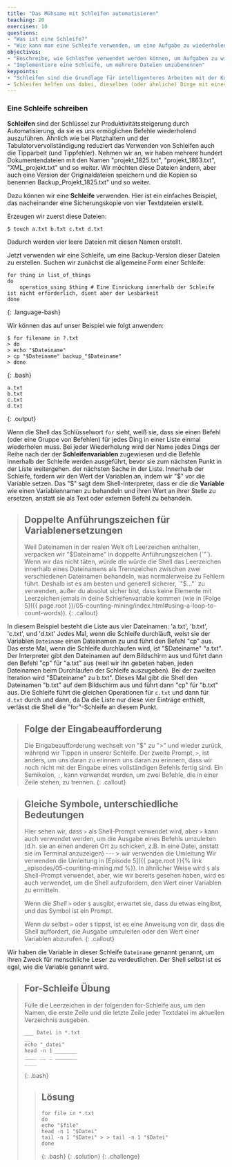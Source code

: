 ```yaml
---
title: "Das Mühsame mit Schleifen automatisieren"
teaching: 20
exercises: 10
questions:
- "Was ist eine Schleife?"
- "Wie kann man eine Schleife verwenden, um eine Aufgabe zu wiederholen?"
objectives:
- "Beschreibe, wie Schleifen verwendet werden können, um Aufgaben zu wiederholen"
- "Implementiere eine Schleife, um mehrere Dateien umzubenennen"
keypoints:
- "Schleifen sind die Grundlage für intelligenteres Arbeiten mit der Kommandozeile"
- Schleifen helfen uns dabei, dieselben (oder ähnliche) Dinge mit einer Reihe von Objekten zu tun"
---
```


### Eine Schleife schreiben

**Schleifen** sind der Schlüssel zur Produktivitätssteigerung durch Automatisierung, da sie es uns ermöglichen
Befehle wiederholend auszuführen. Ähnlich wie bei Platzhaltern und der Tabulatorvervollständigung reduziert das Verwenden von Schleifen auch die
Tipparbeit (und Tippfehler).
Nehmen wir an, wir haben mehrere hundert Dokumentendateien mit den Namen "projekt_1825.txt", "projekt_1863.txt", "XML_projekt.txt" und so weiter.
Wir möchten diese Dateien ändern, aber auch eine Version der Originaldateien speichern und die Kopien so benennen
Backup_Projekt_1825.txt" und so weiter.

Dazu können wir eine **Schleife** verwenden.
Hier ist ein einfaches Beispiel, das nacheinander eine Sicherungskopie von vier Textdateien erstellt.

Erzeugen wir zuerst diese Dateien:

~~~
$ touch a.txt b.txt c.txt d.txt
~~~
Dadurch werden vier leere Dateien mit diesen Namen erstellt.

Jetzt verwenden wir eine Schleife, um eine Backup-Version dieser Dateien zu erstellen. Suchen wir zunächst die allgemeine Form einer Schleife:

```
for thing in list_of_things
do
    operation_using $thing # Eine Einrückung innerhalb der Schleife ist nicht erforderlich, dient aber der Lesbarkeit
done
```
{: .language-bash}

Wir können das auf unser Beispiel wie folgt anwenden:


~~~
$ for filename in ?.txt
> do
> echo "$Dateiname"
> cp "$Dateiname" backup_"$Dateiname"
> done
~~~
{: .bash}

~~~
a.txt
b.txt
c.txt
d.txt
~~~
{: .output}

Wenn die Shell das Schlüsselwort `for` sieht,
weiß sie, dass sie einen Befehl (oder eine Gruppe von Befehlen) für jedes Ding in einer Liste einmal wiederholen muss.
Bei jeder Wiederholung
wird der Name jedes Dings der Reihe nach der
der **Schleifenvariablen** zugewiesen und die Befehle innerhalb der Schleife werden ausgeführt, bevor sie zum nächsten Punkt in der Liste weitergehen.
der nächsten Sache in der Liste.
Innerhalb der Schleife,
fordern wir den Wert der Variablen an, indem wir "$" vor die Variable setzen.
Das "$" sagt dem Shell-Interpreter, dass er die
die **Variable** wie einen Variablennamen zu behandeln und ihren Wert an ihrer Stelle zu ersetzen,
anstatt sie als Text oder externen Befehl zu behandeln.

> ## Doppelte Anführungszeichen für Variablenersetzungen
>
> Weil Dateinamen in der realen Welt oft Leerzeichen enthalten,
> verpacken wir "$Dateiname" in doppelte Anführungszeichen (`"`). Wenn wir das nicht täten, würde die
> würde die Shell das Leerzeichen innerhalb eines Dateinamens als Trennzeichen
> zwischen zwei verschiedenen Dateinamen behandeln, was normalerweise zu Fehlern führt.
> Deshalb ist es am besten und generell sicherer, `"$..."` zu verwenden, außer
> du absolut sicher bist, dass keine Elemente mit Leerzeichen jemals
> in deine Schleifenvariable kommen (wie in [Folge 5]({{ page.root }}/05-counting-mining/index.html#using-a-loop-to-count-words)).
{: .callout}

In diesem Beispiel besteht die Liste aus vier Dateinamen: 'a.txt', 'b.txt', 'c.txt', und 'd.txt'
Jedes Mal, wenn die Schleife durchläuft, weist sie der Variablen `Dateiname` einen Dateinamen zu
und führt den Befehl "cp" aus.
Das erste Mal, wenn die Schleife durchlaufen wird,
ist "$Dateiname" "a.txt".
Der Interpreter gibt den Dateinamen auf dem Bildschirm aus und führt dann den Befehl "cp" für "a.txt" aus (weil wir ihn gebeten haben, jeden Dateinamen beim Durchlaufen der Schleife auszugeben).
Bei der zweiten Iteration wird "$Dateiname" zu
b.txt". Dieses Mal gibt die Shell den Dateinamen "b.txt" auf dem Bildschirm aus und führt dann "cp" für "b.txt" aus. Die Schleife führt die gleichen Operationen für `c.txt` und dann für `d.txt` durch und dann, da
Da die Liste nur diese vier Einträge enthielt, verlässt die Shell die "for"-Schleife an diesem Punkt.

> ## Folge der Eingabeaufforderung
>
> Die Eingabeaufforderung wechselt von "$" zu ">" und wieder zurück, während wir
> Tippen in unserer Schleife. Der zweite Prompt, `>`, ist anders, um uns daran zu erinnern
> uns daran zu erinnern, dass wir noch nicht mit der Eingabe eines vollständigen Befehls fertig sind. Ein Semikolon, `;`,
> kann verwendet werden, um zwei Befehle, die in einer Zeile stehen, zu trennen.
{: .callout}

> ## Gleiche Symbole, unterschiedliche Bedeutungen
>
> Hier sehen wir, dass `>` als Shell-Prompt verwendet wird, aber `>` kann auch
> verwendet werden, um die Ausgabe eines Befehls umzuleiten (d.h. sie an einen anderen Ort zu schicken, z.B. in eine Datei, anstatt sie im Terminal anzuzeigen) --- > wir verwenden die Umleitung
> Wir verwenden die Umleitung in [Episode 5]({{ page.root }}{% link _episodes/05-counting-mining.md %}).
> In ähnlicher Weise wird `$` als Shell-Prompt verwendet, aber, wie wir bereits gesehen haben,
> wird es auch verwendet, um die Shell aufzufordern, den Wert einer Variablen zu ermitteln.
>
> Wenn die *Shell* `>` oder `$` ausgibt, erwartet sie, dass du etwas eingibst,
> und das Symbol ist ein Prompt.
>
> Wenn *du* selbst `>` oder `$` tippst, ist es eine Anweisung von dir, dass
> die Shell auffordert, die Ausgabe umzuleiten oder den Wert einer Variablen abzurufen.
{: .callout}

Wir haben die Variable in dieser Schleife `Dateiname` genannt
genannt, um ihren Zweck für menschliche Leser zu verdeutlichen.
Der Shell selbst ist es egal, wie die Variable genannt wird.

> ## For-Schleife Übung
> Fülle die Leerzeichen in der folgenden for-Schleife aus, um den Namen, die erste Zeile und die letzte Zeile
> jeder Textdatei im aktuellen Verzeichnis ausgeben.
>
> ```
> ___ Datei in *.txt
> __
> echo "_datei"
> head -n 1 _______
> ____ __ _ _______
> ____
> ```
> {: .bash}
>
> > ## Lösung
> > ```
> > for file in *.txt
> > do
> > echo "$file"
> > head -n 1 "$Datei"
> > tail -n 1 "$Datei" > > tail -n 1 "$Datei"
> > done
> > ```
> > {: .bash}
> {: .solution}
{: .challenge}
